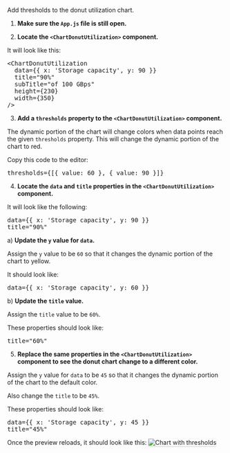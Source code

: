 Add thresholds to the donut utilization chart.

1) <strong>Make sure the `App.js` file is still open.</strong>

2) <strong>Locate the `<ChartDonutUtilization>` component.</strong>

It will look like this:

<pre class="file">
&lt;ChartDonutUtilization
  data={{ x: &#39;Storage capacity&#39;, y: 90 }}
  title=&quot;90%&quot;
  subTitle=&quot;of 100 GBps&quot;
  height={230}
  width={350}
/&gt;
</pre>

3) <strong>Add a `thresholds` property to the `<ChartDonutUtilization>` component.</strong>

The dynamic portion of the chart will change colors when data points reach the given `thresholds` property.  This will change the dynamic portion of the chart to red.

Copy this code to the editor:

<pre class="file" data-target="clipboard">
thresholds={[{ value: 60 }, { value: 90 }]}
</pre>

4) <strong>Locate the `data` and `title` properties in the `<ChartDonutUtilization>` component.</strong> 

It will look like the following:

<pre class="file">
data={{ x: &#39;Storage capacity&#39;, y: 90 }}
title=&quot;90%&quot;
</pre>

a) <strong>Update the `y` value for `data`.</strong>

Assign the `y` value to be `60` so that it changes the dynamic portion of the chart to yellow.

It should look like:

<pre class="file">
data={{ x: &#39;Storage capacity&#39;, y: 60 }}
</pre>

b) <strong>Update the `title` value.</strong>

Assign the `title` value to be `60%`.

These properties should look like:

<pre class="file">
title=&quot;60%&quot;
</pre>

5) <strong>Replace the same properties in the `<ChartDonutUtilization>` component to see the donut chart change to a different color.</strong>

Assign the `y` value for `data` to be `45` so that it changes the dynamic portion of the chart to the default color.

Also change the `title` to be `45%`.

These properties should look like:

<pre class="file">
data={{ x: &#39;Storage capacity&#39;, y: 45 }}
title=&quot;45%&quot;
</pre>

Once the preview reloads, it should look like this:
<img src="donut-utilization-chart/assets/thresholds.png" alt="Chart with thresholds" style="box-shadow: rgba(3, 3, 3, 0.2) 0px 1.25px 2.5px 0px;" />
